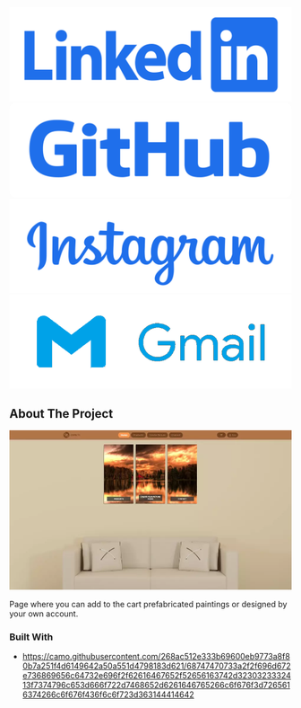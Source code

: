 <a href="https://www.linkedin.com/in/giulianoconti/" target="_blank">
<img src="https://raw.githubusercontent.com/giulianoconti/api/main/svgs/linkedin.svg" alt="LinkedIn image" title="LinkedIn">
</a>
<a href="https://github.com/giulianoconti" target="_blank"> 
<img style="border-radius: 10px;" src="https://raw.githubusercontent.com/giulianoconti/api/main/svgs/github.svg" alt="GitHub image" title="GitHub">
</a>
<a href="https://www.instagram.com/giulianocontii/" target="_blank">
<img src="https://raw.githubusercontent.com/giulianoconti/api/main/svgs/instagram.svg" alt="Instagram image" title="Instagram">
</a>
<a href="mailto:giuliconti1@gmail.com" target="_blank">
<img src="https://raw.githubusercontent.com/giulianoconti/api/main/svgs/gmail.png" alt="Mail image" title="Mail">
</a>

## About The Project

![COPICTI](https://raw.githubusercontent.com/giulianoconti/api/main/imagesProjects/images_956x538/copicti_956x538.webp?raw=true)

Page where you can add to the cart prefabricated paintings or designed by your own account.



### Built With

* https://camo.githubusercontent.com/268ac512e333b69600eb9773a8f80b7a251f4d6149642a50a551d4798183d621/68747470733a2f2f696d672e736869656c64732e696f2f62616467652f52656163742d3230323332413f7374796c653d666f722d7468652d6261646765266c6f676f3d7265616374266c6f676f436f6c6f723d363144414642
